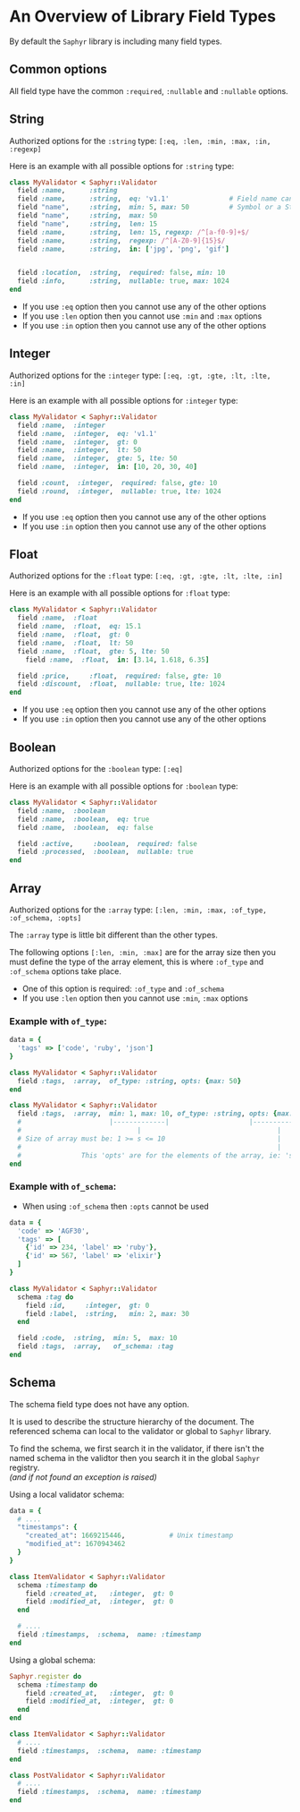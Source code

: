 # An Overview of Library Field Types

By default the `Saphyr` library is including many field types.

## Common options

All field type have the common `:required`, `:nullable` and `:nullable` options.

## String

Authorized options for the `:string` type: `[:eq, :len, :min, :max, :in, :regexp]`

Here is an example with all possible options for `:string` type:

```ruby
class MyValidator < Saphyr::Validator
  field :name,      :string
  field :name,      :string,  eq: 'v1.1'               # Field name can be a
  field "name",     :string,  min: 5, max: 50          # Symbol or a String
  field "name",     :string,  max: 50
  field "name",     :string,  len: 15
  field :name,      :string,  len: 15, regexp: /^[a-f0-9]+$/
  field :name,      :string,  regexp: /^[A-Z0-9]{15}$/
  field :name,      :string,  in: ['jpg', 'png', 'gif']


  field :location,  :string,  required: false, min: 10
  field :info,      :string,  nullable: true, max: 1024
end
```

- If you use `:eq` option then you cannot use any of the other options
- If you use `:len` option then you cannot use `:min` and `:max` options
- If you use `:in` option then you cannot use any of the other options


## Integer

Authorized options for the `:integer` type: `[:eq, :gt, :gte, :lt, :lte, :in]`

Here is an example with all possible options for `:integer` type:

```ruby
class MyValidator < Saphyr::Validator
  field :name,  :integer
  field :name,  :integer,  eq: 'v1.1'
  field :name,  :integer,  gt: 0
  field :name,  :integer,  lt: 50
  field :name,  :integer,  gte: 5, lte: 50
  field :name,  :integer,  in: [10, 20, 30, 40]

  field :count,  :integer,  required: false, gte: 10
  field :round,  :integer,  nullable: true, lte: 1024
end
```

- If you use `:eq` option then you cannot use any of the other options
- If you use `:in` option then you cannot use any of the other options

## Float

Authorized options for the `:float` type: `[:eq, :gt, :gte, :lt, :lte, :in]`

Here is an example with all possible options for `:float` type:

```ruby
class MyValidator < Saphyr::Validator
  field :name,  :float
  field :name,  :float,  eq: 15.1
  field :name,  :float,  gt: 0
  field :name,  :float,  lt: 50
  field :name,  :float,  gte: 5, lte: 50
    field :name,  :float,  in: [3.14, 1.618, 6.35]

  field :price,     :float,  required: false, gte: 10
  field :discount,  :float,  nullable: true, lte: 1024
end
```

- If you use `:eq` option then you cannot use any of the other options
- If you use `:in` option then you cannot use any of the other options

## Boolean

Authorized options for the `:boolean` type: `[:eq]`

Here is an example with all possible options for `:boolean` type:

```ruby
class MyValidator < Saphyr::Validator
  field :name,  :boolean
  field :name,  :boolean,  eq: true
  field :name,  :boolean,  eq: false

  field :active,     :boolean,  required: false
  field :processed,  :boolean,  nullable: true
end
```

## Array

Authorized options for the `:array` type: `[:len, :min, :max, :of_type, :of_schema, :opts]`

The `:array` type is little bit different than the other types.

The following options `[:len, :min, :max]` are for the array size then you must define
the type of the array element, this is where `:of_type` and `:of_schema` options
take place.

- One of this option is required: `:of_type` and `:of_schema`
- If you use `:len` option then you cannot use `:min`, `:max` options

### Example with `of_type`:

```ruby
data = {
  'tags' => ['code', 'ruby', 'json']
}

class MyValidator < Saphyr::Validator
  field :tags,  :array,  of_type: :string, opts: {max: 50}
end

class MyValidator < Saphyr::Validator
  field :tags,  :array,  min: 1, max: 10, of_type: :string, opts: {max: 50}
  #                      |-------------|                    |-------------|
  #                             |                                  |
  # Size of array must be: 1 >= s <= 10                            |
  #                                                                |
  #               This 'opts' are for the elements of the array, ie: 'string'
end
```

### Example with `of_schema`:

- When using `:of_schema` then `:opts` cannot be used

```ruby
data = {
  'code' => 'AGF30',
  'tags' => [
    {'id' => 234, 'label' => 'ruby'},
    {'id' => 567, 'label' => 'elixir'}
  ]
}

class MyValidator < Saphyr::Validator
  schema :tag do
    field :id,     :integer,  gt: 0
    field :label,  :string,   min: 2, max: 30
  end

  field :code,  :string,  min: 5,  max: 10
  field :tags,  :array,   of_schema: :tag
end
```

## Schema

The schema field type does not have any option.

It is used to describe the structure hierarchy of the document. The referenced schema
can local to the validator or global to `Saphyr` library.

To find the schema, we first search it in the validator, if there isn't the named schema in
the validtor then you search it in the global `Saphyr` registry.  
_(and if not found an exception is raised)_

Using a local validator schema:

```ruby
data = {
  # ....
  "timestamps": {
    "created_at": 1669215446,           # Unix timestamp
    "modified_at": 1670943462
  }
}

class ItemValidator < Saphyr::Validator
  schema :timestamp do
    field :created_at,   :integer,  gt: 0
    field :modified_at,  :integer,  gt: 0
  end

  # ....
  field :timestamps,  :schema,  name: :timestamp
end
```

Using a global schema:

```ruby
Saphyr.register do
  schema :timestamp do
    field :created_at,   :integer,  gt: 0
    field :modified_at,  :integer,  gt: 0
  end
end

class ItemValidator < Saphyr::Validator
  # ....
  field :timestamps,  :schema,  name: :timestamp
end

class PostValidator < Saphyr::Validator
  # ....
  field :timestamps,  :schema,  name: :timestamp
end
```
